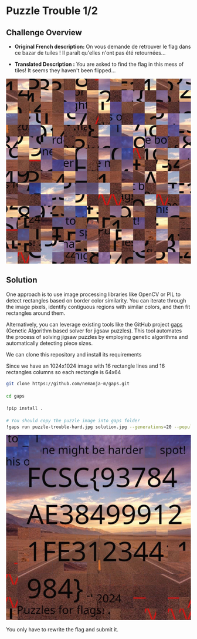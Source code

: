 # Puzzle Trouble 1/2

## Challenge Overview
- **Original French description:** On vous demande de retrouver le flag dans ce bazar de tuiles ! Il paraît qu'elles n'ont pas été retournées...

- **Translated Description :** You are asked to find the flag in this mess of tiles! It seems they haven't been flipped...

<div align="center">
  <a href="images/puzzle-trouble-hard.jpg"><img src="images/puzzle-trouble-hard.jpg" alt="Puzzle" width="600"></a>
</div>


## Solution

One approach is to use image processing libraries like OpenCV or PIL to detect rectangles based on border color similarity. You can iterate through the image pixels, identify contiguous regions with similar colors, and then fit rectangles around them. 



Alternatively, you can leverage existing tools like the GitHub project [gaps](https://github.com/nemanja-m/gaps) (Genetic Algorithm based solver for jigsaw puzzles). This tool automates the process of solving jigsaw puzzles by employing genetic algorithms and automatically detecting piece sizes.

We can clone this repository and install its requirements

Since we have an 1024x1024 image with 16 rectangle lines and 16 rectangles columns so each rectangle is 64x64

```bash
git clone https://github.com/nemanja-m/gaps.git

cd gaps

!pip install .

# You should copy the puzzle image into gaps folder
!gaps run puzzle-trouble-hard.jpg solution.jpg --generations=20 --population=600 --size=64
```


<div align="center">
  <a href="images/puzzle-trouble-easy-solution.jpg"><img src="images/puzzle-trouble-hard-solution.jpg" alt="Puzzle" width="800"></a>
</div>

You only have to rewrite the flag and submit it.